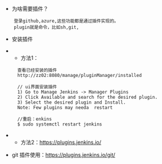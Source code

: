* 为啥需要插件？
```
    登录github,azure,这些功能都是通过插件实现的。
    plugin就是命令，比如sh,git,
```
* 安装插件
* * 方法1：
  ```
    查看已经安装的插件
    http://zz02:8080/manage/pluginManager/installed

    // ui界面安装插件
    1) Go to Manage Jenkins -> Manager Plugins
    2) Click Available and search for the desired plugin.
    3) Select the desired plugin and Install.
    Note: Few plugins may needa  restart 

    //重启：enkins
    $ sudo systemctl restart jenkins
    ```

* * 方法2：https://plugins.jenkins.io/


* git 插件使用：https://plugins.jenkins.io/git/
```

```